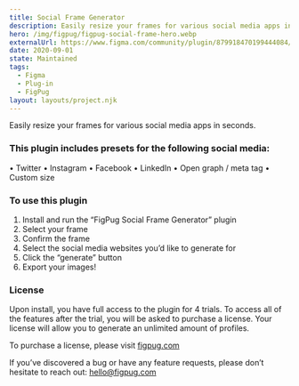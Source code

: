 ```yaml
---
title: Social Frame Generator
description: Easily resize your frames for various social media apps in seconds.
hero: /img/figpug/figpug-social-frame-hero.webp
externalUrl: https://www.figma.com/community/plugin/879918470199444084/FigPug-Social-Frame-Generator
date: 2020-09-01
state: Maintained
tags:
  - Figma
  - Plug-in
  - FigPug
layout: layouts/project.njk
---
```


Easily resize your frames for various social media apps in seconds.

### This plugin includes presets for the following social media:

• Twitter
• Instagram
• Facebook
• LinkedIn
• Open graph / meta tag
• Custom size

### To use this plugin

1. Install and run the “FigPug Social Frame Generator” plugin
2. Select your frame
3. Confirm the frame
4. Select the social media websites you’d like to generate for
5. Click the “generate” button
6. Export your images!

### License

Upon install, you have full access to the plugin for 4 trials. To access all of the features after the trial, you will be asked to purchase a license. Your license will allow you to generate an unlimited amount of profiles.

To purchase a license, please visit [figpug.com](https://figpug.com)

If you’ve discovered a bug or have any feature requests, please don’t hesitate to reach out: hello@figpug.com
